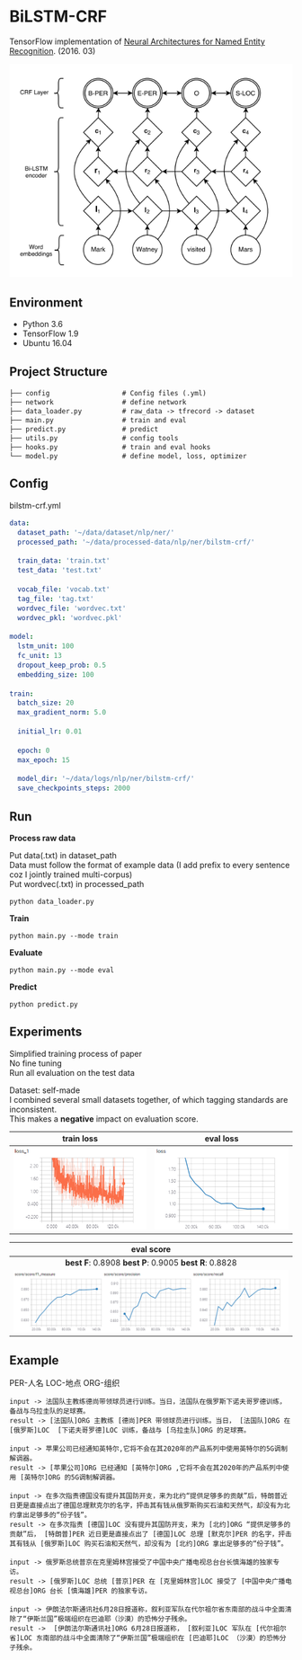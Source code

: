 # BiLSTM-CRF 

TensorFlow implementation of [Neural Architectures for Named Entity Recognition](https://arxiv.org/pdf/1603.01360.pdf). (2016. 03)

![images](images/architecture.png)

## Environment

- Python 3.6
- TensorFlow 1.9
- Ubuntu 16.04


## Project Structure


    ├── config                  # Config files (.yml)
    ├── network                 # define network
    ├── data_loader.py          # raw_data -> tfrecord -> dataset
    ├── main.py                 # train and eval
    ├── predict.py              # predict
    ├── utils.py                # config tools
    ├── hooks.py                # train and eval hooks
    └── model.py                # define model, loss, optimizer
    

## Config

bilstm-crf.yml

```yml
data:
  dataset_path: '~/data/dataset/nlp/ner/'
  processed_path: '~/data/processed-data/nlp/ner/bilstm-crf/'

  train_data: 'train.txt'
  test_data: 'test.txt'

  vocab_file: 'vocab.txt'
  tag_file: 'tag.txt'
  wordvec_file: 'wordvec.txt'
  wordvec_pkl: 'wordvec.pkl'

model:
  lstm_unit: 100
  fc_unit: 13
  dropout_keep_prob: 0.5
  embedding_size: 100

train:
  batch_size: 20
  max_gradient_norm: 5.0

  initial_lr: 0.01

  epoch: 0
  max_epoch: 15

  model_dir: '~/data/logs/nlp/ner/bilstm-crf/'
  save_checkpoints_steps: 2000
```


## Run

**Process raw data**

Put data(.txt) in dataset_path  
Data must follow the format of example data (I add prefix to every sentence coz I jointly trained multi-corpus)   
Put wordvec(.txt) in processed_path

```
python data_loader.py
```

**Train**

```
python main.py --mode train
```

**Evaluate**

```
python main.py --mode eval
```

**Predict**  
```
python predict.py
```

## Experiments

Simplified training process of paper   
No fine tuning  
Run all evaluation on the test data

Dataset: self-made   
I combined several small datasets together, of which tagging standards are inconsistent.  
This makes a **negative** impact on evaluation score.


|train loss|eval loss|
| :----------:| :----------: |
|![images](images/train-loss.png)|![images](images/eval-loss.png)|

|eval score|
| :----------:|
|**best F**: 0.8908 **best P**: 0.9005 **best R**: 0.8828 |
|![images](images/score.png)|


## Example

PER-人名 LOC-地点 ORG-组织

```
input -> 法国队主教练德尚带领球员进行训练。当日，法国队在俄罗斯下诺夫哥罗德训练，备战与乌拉圭队的足球赛。
result -> [法国队]ORG 主教练 [德尚]PER 带领球员进行训练。当日， [法国队]ORG 在 [俄罗斯]LOC  [下诺夫哥罗德]LOC 训练，备战与 [乌拉圭队]ORG 的足球赛。

input -> 苹果公司已经通知英特尔,它将不会在其2020年的产品系列中使用英特尔的5G调制解调器。
result -> [苹果公司]ORG 已经通知 [英特尔]ORG ,它将不会在其2020年的产品系列中使用 [英特尔]ORG 的5G调制解调器。

input -> 在多次指责德国没有提升其国防开支，来为北约“提供足够多的贡献”后，特朗普近日更是直接点出了德国总理默克尔的名字，抨击其有钱从俄罗斯购买石油和天然气，却没有为北约拿出足够多的“份子钱”。
result -> 在多次指责 [德国]LOC 没有提升其国防开支，来为 [北约]ORG “提供足够多的贡献”后， [特朗普]PER 近日更是直接点出了 [德国]LOC 总理 [默克尔]PER 的名字，抨击其有钱从 [俄罗斯]LOC 购买石油和天然气，却没有为 [北约]ORG 拿出足够多的“份子钱”。

input -> 俄罗斯总统普京在克里姆林宫接受了中国中央广播电视总台台长慎海雄的独家专访。
result -> [俄罗斯]LOC 总统 [普京]PER 在 [克里姆林宫]LOC 接受了 [中国中央广播电视总台]ORG 台长 [慎海雄]PER 的独家专访。

input -> 伊朗法尔斯通讯社6月28日报道称，叙利亚军队在代尔祖尔省东南部的战斗中全面清除了“伊斯兰国”极端组织在巴迪耶（沙漠）的恐怖分子残余。
result ->  [伊朗法尔斯通讯社]ORG 6月28日报道称， [叙利亚]LOC 军队在 [代尔祖尔省]LOC 东南部的战斗中全面清除了“伊斯兰国”极端组织在 [巴迪耶]LOC （沙漠）的恐怖分子残余。

```





